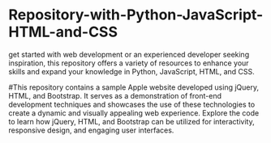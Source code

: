 # Repository-with-Python-JavaScript-HTML-and-CSS
get started with web development or an experienced developer seeking inspiration, this repository offers a variety of resources to enhance your skills and expand your knowledge in Python, JavaScript, HTML, and CSS.


#This repository contains a sample Apple website developed using jQuery, HTML, and Bootstrap. It serves as a demonstration of front-end development techniques and showcases the use of these technologies to create a dynamic and visually appealing web experience. Explore the code to learn how jQuery, HTML, and Bootstrap can be utilized for interactivity, responsive design, and engaging user interfaces.

